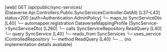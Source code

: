 [web] GET /api/public/sync-services/  (Dataverse.Api.Controllers.Public.SyncServicesController.GetAll)  [L37–L43] status=200 [auth=Authentication.AdminPolicy]
  └─ maps_to SyncServiceDto [L40]
    └─ automapper.registration DataverseMappingProfile (SyncService->SyncServiceDto) [L260]
  └─ calls SyncServiceRepository.ReadQuery [L40]
  └─ query SyncService [L40]
    └─ reads_from SyncServices
  └─ uses_service IControlledRepository<SyncService>
    └─ method ReadQuery [L40]
      └─ ... (no implementation details available)

